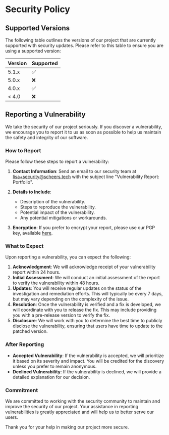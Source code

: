 # Security Policy

## Supported Versions

The following table outlines the versions of our project that are currently supported with security updates. Please refer to this table to ensure you are using a supported version:

| Version | Supported          |
| ------- | ------------------ |
| 5.1.x   | :white_check_mark: |
| 5.0.x   | :x:                |
| 4.0.x   | :white_check_mark: |
| < 4.0   | :x:                |

## Reporting a Vulnerability

We take the security of our project seriously. If you discover a vulnerability, we encourage you to report it to us as soon as possible to help us maintain the safety and integrity of our software.

### How to Report

Please follow these steps to report a vulnerability:

1. **Contact Information**: Send an email to our security team at [lisa+security@scheers.tech](mailto:lisa+security@scheers.tech) with the subject line "Vulnerability Report: Portfolio".

2. **Details to Include**:
    - Description of the vulnerability.
    - Steps to reproduce the vulnerability.
    - Potential impact of the vulnerability.
    - Any potential mitigations or workarounds.

3. **Encryption**: If you prefer to encrypt your report, please use our PGP key, available [here](#).

### What to Expect

Upon reporting a vulnerability, you can expect the following:

1. **Acknowledgment**: We will acknowledge receipt of your vulnerability report within 24 hours.
2. **Initial Assessment**: We will conduct an initial assessment of the report to verify the vulnerability within 48 hours.
3. **Updates**: You will receive regular updates on the status of the investigation and remediation efforts. This will typically be every 7 days, but may vary depending on the complexity of the issue.
4. **Resolution**: Once the vulnerability is verified and a fix is developed, we will coordinate with you to release the fix. This may include providing you with a pre-release version to verify the fix.
5. **Disclosure**: We will work with you to determine the best time to publicly disclose the vulnerability, ensuring that users have time to update to the patched version.

### After Reporting

- **Accepted Vulnerability**: If the vulnerability is accepted, we will prioritize it based on its severity and impact. You will be credited for the discovery unless you prefer to remain anonymous.
- **Declined Vulnerability**: If the vulnerability is declined, we will provide a detailed explanation for our decision.

### Commitment

We are committed to working with the security community to maintain and improve the security of our project. Your assistance in reporting vulnerabilities is greatly appreciated and will help us to better serve our users.

Thank you for your help in making our project more secure.
